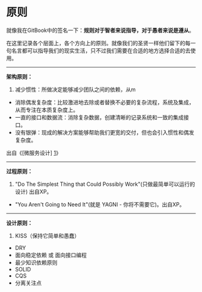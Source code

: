 # 原则

就像我在GitBook中的签名一下：**规则对于智者来说指导，对于愚者来说是遵从**。

在这里记录各个层面上，各个方向上的原则。就像我们的圣贤一样他们留下的每一句名言都可以指导我们的现实生活，只不过我们需要在合适的地方选择合适的去使用。

---------------------------------------------

**架构原则：**

1. 减少惯性：所做决定能够减少团队之间的依赖，从m
- 消除偶发复杂度：比较激进地去除或者替换不必要的复杂流程，系统及集成，从而专注在本质复杂度上。
- 一直的接口和数据流：消除复杂数据，创建清晰的记录系统和一致的集成接口。
- 没有银弹：现成的解决方案能够帮助我们更宽的交付，但也会引入惯性和偶发复杂度。

出自《[微服务设计] [1]》

---------------------------------------------

**过程原则：**

1. "Do The Simplest Thing that Could Possibly Work"(只做最简单可以运行的设计) 出自XP。
- "You Aren't Going to Need It"(就是 YAGNI - 你将不需要它)。出自XP。

--------------------------------------------

**设计原则：**

1. KISS（保持它简单和愚蠢）
- DRY
- 面向稳定依赖 或 面向接口编程
- 最少知识依赖原则
- SOLID
- CQS
- 分离关注点

[1]: http://www.ituring.com.cn/book/1573 "微服务设计"